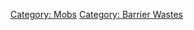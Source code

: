 [Category: Mobs](Category:_Mobs "wikilink") [Category: Barrier
Wastes](Category:_Barrier_Wastes "wikilink")
